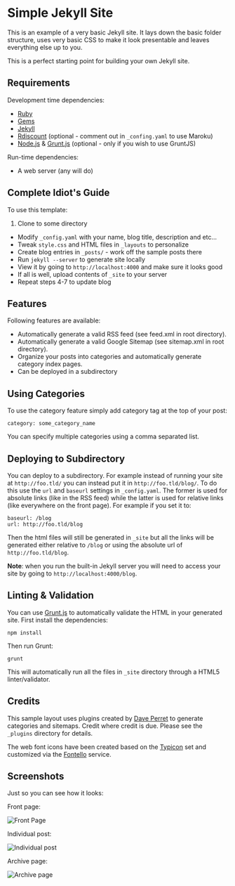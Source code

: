 Simple Jekyll Site
===

This is an example of a very basic Jekyll site. It lays down the basic folder structure, uses very basic CSS to make it look presentable and leaves everything else up to you.

This is a perfect starting point for building your own Jekyll site.

Requirements
------------

Development time dependencies:

* [Ruby][rb]
* [Gems][gm]
* [Jekyll][jk]
* [Rdiscount][rd] (optional - comment out in `_confing.yaml` to use Maroku)
* [Node.js][no] & [Grunt.js][gr] (optional - only if you wish to use GruntJS)

Run-time dependencies:

* A web server (any will do)


Complete Idiot's Guide
----------------------

To use this template:

1. Clone to some directory
* Modify `_config.yaml` with your name, blog title, description and etc...
* Tweak `style.css` and HTML files in `_layouts` to personalize
* Create blog entries in `_posts/` - work off the sample posts there
* Run `jekyll --server` to generate site locally
* View it by going to `http://localhost:4000` and make sure it looks good
* If all is well, upload contents of `_site` to your server
* Repeat steps 4-7 to update blog

Features
--------

Following features are available:

* Automatically generate a valid RSS feed (see feed.xml in root directory).
* Automatically generate a valid Google Sitemap (see sitemap.xml in root directory).
* Organize your posts into categories and automatically generate category index pages.
* Can be deployed in a subdirectory

Using Categories
----------------

To use the category feature simply add category tag at the top of your post:

    category: some_category_name

You can specify multiple categories using a comma separated list.

Deploying to Subdirectory
-------------------------

You can deploy to a subdirectory. For example instead of running your site at `http://foo.tld/` you can instead put it in `http://foo.tld/blog/`. To do this use the `url` and  `baseurl` settings in `_config.yaml`. The former is used for absolute links (like in the RSS feed) while the latter is used for relative links (like everywhere on the front page). For example if you set it to:

    baseurl: /blog
    url: http://foo.tld/blog

Then the html files will still be generated in `_site` but all the links will be generated either relative to `/blog` or using the absolute url of `http://foo.tld/blog`. 

**Note**: when you run the built-in Jekyll server you will need to access your site by going to `http://localhost:4000/blog`.

Linting & Validation
---

You can use [Grunt.js][gr] to automatically validate the HTML in your generated site. First install the dependencies:

    npm install

Then run Grunt:

    grunt

This will automatically run all the files in `_site` directory through a HTML5 linter/validator.

Credits
-------

This sample layout uses plugins created by [Dave Perret][dp] to generate categories and sitemaps. Credit where credit is due. Please see the `_plugins` directory for details.

The web font icons have been created based on the [Typicon][ty] set and customized via the [Fontello][fo] service.


Screenshots
-----------

Just so you can see how it looks:

Front page:  
  
![Front Page](http://i.imgur.com/WeXFkWn.jpg) 
  
Individual post:
  
![Individual post](http://i.imgur.com/o6sSJEt.jpg) 
  
Archive page:
  
![Archive page](http://i.imgur.com/Fmy6FPt.jpg) 


[rb]: http://www.ruby-lang.org/
[gm]: http://rubygems.org/
[jk]: https://github.com/mojombo/jekyll
[rd]: https://github.com/rtomayko/rdiscount/
[dp]: http://recursive-design.com
[gr]: http://gruntjs.com
[no]: http://nodejs.com

[ty]: http://typicons.com/
[fo]: http://fontello.com/
